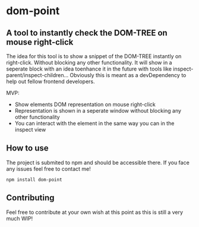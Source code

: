 # dom-point

## A tool to instantly check the DOM-TREE on mouse right-click

The idea for this tool is to show a snippet of the DOM-TREE instantly on right-click. Without blocking any other functionality. It will show in a seperate block with an idea toenhance it in the future with tools like inspect-parent/inspect-children... Obviously this is meant as a devDependency to help out fellow frontend developers.

MVP:
* Show elements DOM representation on mouse right-click
* Representation is shown in a seperate window without blocking any other functionality
* You can interact with the element in the same way you can in the inspect view

## How to use

The project is submited to npm and should be accessible there. If you face any issues feel free to contact me!
```
npm install dom-point
```

## Contributing

Feel free to contribute at your own wish at this point as this is still a very much WIP!